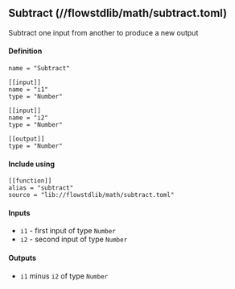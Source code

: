 ## Subtract (//flowstdlib/math/subtract.toml)
Subtract one input from another to produce a new output

#### Definition
```
name = "Subtract"

[[input]]
name = "i1"
type = "Number"

[[input]]
name = "i2"
type = "Number"

[[output]]
type = "Number"
```

#### Include using
```
[[function]]
alias = "subtract"
source = "lib://flowstdlib/math/subtract.toml"
```

#### Inputs
* `i1` - first input of type `Number`
* `i2` - second input of type `Number`

#### Outputs
* `i1` minus `i2` of type `Number`